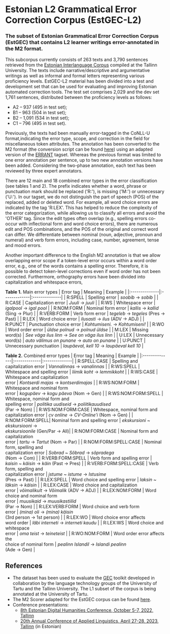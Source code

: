 # Estonian L2 Grammatical Error Correction Corpus (EstGEC-L2)
### The subset of Estonian Grammatical Error Correction Corpus (EstGEC) that contains L2 learner writings error-annotated in the M2 format.

This subcorpus currently consists of 263 texts and 3,790 sentences retrieved from the [Estonian Interlanguage Corpus](https://elle.tlu.ee/tools) compiled at the Tallinn University. The texts include narrative/descriptive and argumentative writings as well as informal and formal letters representing various proficiency levels. EstGEC-L2 material has been divided into a test and development set that can be used for evaluating and improving Estonian automated correction tools. The test set comprises 2,029 and the dev set 1,761 sentences, distributed between the proficiency levels as follows:
* A2 – 937 (495 in test set);
* B1 – 963 (504 in test set);
* B2 – 1,091 (534 in test set);
* C1 – 796 (495 in test set).

Previously, the texts had been manually error-tagged in the CoNLL-U format,indicating the error type, scope, and correction in the field for miscellaneous token attributes. The annotation has been converted to the M2 format (the conversion script can be found [here](https://github.com/tlu-dt-nlp/m2-preprocessing)) using an adapted version of the [ERRANT](https://github.com/chrisjbryant/errant) tagset. Whereas the previous format was limited to one error annotation per sentence, up to two new annotation versions have been added. Considering the two-phase annotation, each text has been reviewed by three expert annotators.

There are 12 main and 18 combined error types in the error classification (see tables 1 and 2). The prefix indicates whether a word, phrase or punctuation mark should be replaced ('R:'), is missing ('M:') or unnecessary ('U:'). In our tagset, we do not distinguish the part of speech (POS) of the replaced, added or deleted word. For example, all word choice errors are indicated by the tag 'R:LEX'. This has helped to reduce the complexity of the error categorization, while allowing us to classify all errors and avoid the 'OTHER' tag. Since the edit types often overlap (e.g., spelling errors co-occur with inflectional form and word choice errors), there are numerous edit and POS combinations, and the POS of the original and correct word can differ. We differentiate between nominal (noun, adjective, pronoun and numeral) and verb form errors, including case, number, agreement, tense and mood errors.

Another important difference to the English M2 annotation is that we allow overlapping error scope if a token-level error occurs within a word order error, e.g., one of the words contains a spelling error. Therefore, it is possible to detect token-level corrections even if word order has not been corrected. Furthermore, orthography errors have been divided into capitalization and whitespace errors, 

**Table 1.** Main error types
| Error tag | Meaning | Example |
|:--------------|:-------------|:--------------|
| R:SPELL | Spelling error | _soobib_ -> _sobib_ |
| R:CASE | Capitalization error | _Juuli_ -> _juuli_ |
| R:WS | Whitespace error | _igalpool_ -> _igal pool_ |
| R:NOM:FORM | Nominal form error | _kallis_ -> _kallid_ (Sing -> Plur) |
| R:VERB:FORM | Verb form error | _tegeleb_ -> _tegeles_ (Pres -> Past) |
| R:LEX | Word choice error | _ilusasti_ -> _ilus_ (ADV -> ADJ) |
| R:PUNCT | Punctuation choice error | _Kohtumiseni._ -> _Kohtumiseni!_ |
| R:WO | Word order error | _üldse polnud_ -> _polnud üldse_ |
| M:LEX | Missing word(s) | _See väga ilus linn_ -> _See on väga ilus linn_ |
| U:LEX | Unnecessary word(s) | _auto välimus on punane_ -> _auto on punane_ |
| U:PUNCT | Unnecessary punctuation | _laupäeval, kell 10_ -> _laupäeval kell 10_ |

**Table 2.** Combined error types
| Error tag | Meaning | Example |
|:--------------|:-------------|:--------------|
| R:SPELL:CASE | Spelling and capitalization error | _Vannalinnas_ -> _vanalinnas_ |
| R:WS:SPELL | Whitespace and spelling error | _liimik koht_ -> _lemmikkoht_ |
| R:WS:CASE | Whitespace and capitalization<br />error | _Kontserdi majas_ -> _kontserdimajas_ |
| R:WS:NOM:FORM | Whitespace and nominal form<br />error | _kogupäev_ -> _kogu päeva_ (Nom -> Gen) |
| R:WS:NOM:FORM:SPELL | Whitespace, nominal form and<br />spelling error | _politika uudiseid_ -> _poliitikauudised_<br />(Par -> Nom) |
| R:WS:NOM:FORM:CASE | Whitespace, nominal form and<br />capitalization error | _cv online_ -> _CV-Online’i_ (Nom -> Gen) |
| R:NOM:FORM:SPELL| Nominal form and spelling error | _ekskursioni_ ~ _ekskursiooni_ -><br />_ekskursioonile_ (Gen/Par -> All)|
| R:NOM:FORM:CASE | Nominal form and capitalization<br />error | _tartu_ -> _Tartut_ (Nom -> Par) |
| R:NOM:FORM:SPELL:CASE | Nominal form, spelling and<br />capitalization error | _Sobrad_ ~ _Sõbrad_ -> _sõpradega_<br />(Nom -> Com) |
| R:VERB:FORM:SPELL | Verb form and spelling error | _kaisin_ ~ _käisin_ -> _käin_ (Past -> Pres) |
| R:VERB:FORM:SPELL:CASE | Verb form, spelling and<br />capitalization error | _jstume_ ~ _istume_ -> _Istusime_<br />(Pres -> Past) |
| R:LEX:SPELL | Word choice and spelling error | _laksin_ ~ _läksin_ -> _käisin_ |
| R:LEX:CASE | Word choice and capitalization<br />error | _võimalikult_ -> _Võimalik_ (ADV -> ADJ) |
| R:LEX:NOM:FORM | Word choice and nominal form<br />error | _muusikaid_ -> _muusikastiilid_<br />(Par -> Nom) |
| R:LEX:VERB:FORM | Word choice and verb form<br />error | _(mina) oli_ -> _(mina) käisin_<br />(3rd person -> 1st person) |
| R:LEX:WO | Word choice error affects<br />word order | _läbi interneti_ -> _interneti kaudu_ |
| R:LEX:WS | Word choice and whitespace<br />error | _oma teist_ -> _teineteist_ |
| R:WO:NOM:FORM | Word order error affects the<br />choice of nominal form | _pealinn Islandil_ -> _Islandi pealinn_<br />(Ade -> Gen) |

## References

* The dataset has been used to evaluate the [GEC](https://koodivaramu.eesti.ee/tartunlp/corrector) toolkit developed in collaboration by the language technology groups of the University of Tartu and the Tallinn University. The L1 subset of the corpus is being annotated at the University of Tartu.
* The M2 Scorer adapted for the EstGEC corpus can be found [here](https://github.com/TartuNLP/estgec/tree/c3e7bba56f9b20c80f4a63d0e1d5abc17f96aaf9/M2_scorer_est).
* Conference presentations:
  * [8th Estonian Digital Humanities Conference, October 5-7, 2022, Tallinn](https://dh.org.ee/wp-content/uploads/sites/3/2022/10/Allkivi_Metsoja_et_al_slides_DH2022.pdf)
  * [20th Annual Conference of Applied Linguistics, April 27-28, 2023, Tallinn](https://www.rakenduslingvistika.ee/wp-content/uploads/2023/05/02_Allkivi-Metsoja_jt_Veamargendusega_korpus_grammatikakontrollija.pdf) (in Estonian)

